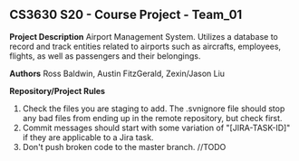 ## CS3630 S20 - Course Project - Team_01

**Project Description**
Airport Management System. Utilizes a database to record and track entities related to airports 
such as aircrafts, employees, flights, as well as passengers and their belongings.
	
**Authors**
Ross Baldwin, Austin FitzGerald, Zexin/Jason Liu

**Repository/Project Rules**
1. Check the files you are staging to add. The .svnignore file should stop any bad files from ending up in the remote repository, but check first.
2. Commit messages should start with some variation of "[JIRA-TASK-ID]" if they are applicable to a Jira task.
3. Don't push broken code to the master branch.
//TODO